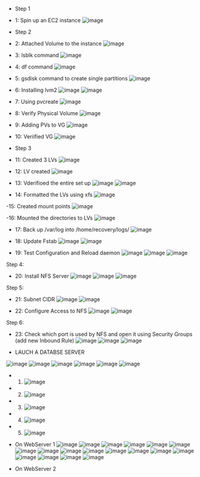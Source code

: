 - Step 1

- 1: Spin up an EC2 instance
![image](https://user-images.githubusercontent.com/94152732/172205536-76f28add-5c78-4494-89a4-f901b99b79b3.png)

- Step 2

- 2: Attached Volume to the instance
![image](https://user-images.githubusercontent.com/94152732/172205631-da69a928-0cd5-42e6-ae5d-b6f4b7f1afe4.png)

- 3: lsblk command
![image](https://user-images.githubusercontent.com/94152732/172205963-8b5f4588-7e05-4750-a974-896d31d33f06.png)

- 4: df command
![image](https://user-images.githubusercontent.com/94152732/172206279-81e2de51-87e2-444e-a681-fb1462de6624.png)

- 5: gsdisk command to create single partitions
![image](https://user-images.githubusercontent.com/94152732/172208674-37570545-08e2-4fcc-8fc5-c4fc53f2a380.png)

- 6: Installing lvm2
![image](https://user-images.githubusercontent.com/94152732/172209081-013d1a6d-9a9a-4dc0-a905-38d6aad0d49f.png)
![image](https://user-images.githubusercontent.com/94152732/172209231-37c16101-67b9-4b22-88d9-473a659aceaa.png)


- 7: Using pvcreate
![image](https://user-images.githubusercontent.com/94152732/172209493-90dc604e-214b-43f9-b46f-9605bf869dc8.png)

- 8: Verify Physical Volume
![image](https://user-images.githubusercontent.com/94152732/172209722-6d6da676-4d01-4e86-86e0-0e70b681867e.png)

- 9: Adding PVs to VG
![image](https://user-images.githubusercontent.com/94152732/172210246-3eb10a2f-76da-4998-bce1-8df810a5ce82.png)

- 10: Veriified VG
![image](https://user-images.githubusercontent.com/94152732/172210421-d6fcbcee-aa1b-4f48-9095-6d6cb23a645f.png)


- Step 3

- 11: Created 3 LVs
![image](https://user-images.githubusercontent.com/94152732/172211034-44efc829-7b02-46c4-b95b-debbc962d46f.png)

- 12: LV created 
![image](https://user-images.githubusercontent.com/94152732/172211300-13146c1c-737d-47ae-95ca-ed55aadc0ae6.png)

- 13: Vderifioed the entire set up
![image](https://user-images.githubusercontent.com/94152732/172211556-4c6574f2-054e-4c77-b2bb-05f2029e4b31.png)
![image](https://user-images.githubusercontent.com/94152732/172211654-afa42138-deba-4ba1-af09-85b021555570.png)

- 14: Formatted the LVs using xfs
![image](https://user-images.githubusercontent.com/94152732/172212554-73fc2a88-c005-4eaa-b2b4-47b5aff6324d.png)

-15: Created mount points
![image](https://user-images.githubusercontent.com/94152732/172213124-bc754ae3-e5e5-4546-ae8b-c96035d9c3ea.png)

-16: Mounted the directories to LVs
![image](https://user-images.githubusercontent.com/94152732/172213977-12c72531-3e64-4f29-8fba-b817d8f22946.png)

- 17: Back up  /var/log into /home/recovery/logs/
![image](https://user-images.githubusercontent.com/94152732/172214624-b049fed5-2cba-42de-b627-75ea93d18b12.png)

- 18: Update Fstab
![image](https://user-images.githubusercontent.com/94152732/172667755-5eb3b72d-0b3c-451f-ba2f-211600057398.png)
![image](https://user-images.githubusercontent.com/94152732/172670162-3e1cc24c-2f25-4113-ac58-22daa74ee091.png)

- 19: Test Configuration and Reload daemon
![image](https://user-images.githubusercontent.com/94152732/172670255-5e4de1c2-958e-4dca-b7d4-2799520d6fa7.png)
![image](https://user-images.githubusercontent.com/94152732/172670609-24b74e6d-a3de-4418-aa55-343c6fcfb7ed.png)
![image](https://user-images.githubusercontent.com/94152732/172670780-d33c991d-8a65-47b2-9ee3-518ae2e39626.png)


Step 4:

- 20: Install NFS Server
![image](https://user-images.githubusercontent.com/94152732/172218401-3d057619-3845-4b12-9e87-cf37e485110d.png)
![image](https://user-images.githubusercontent.com/94152732/172218577-a675597e-a07f-4b80-9221-2ac89437dc6b.png)
![image](https://user-images.githubusercontent.com/94152732/172218940-4d49e6b7-9255-4fd3-bf4f-771d783d370d.png)

Step 5: 

- 21: Subnet CIDR
![image](https://user-images.githubusercontent.com/94152732/174421359-794d4938-b1f9-4a6e-852b-47248d26b0d6.png)
![image](https://user-images.githubusercontent.com/94152732/174421534-94262ebd-bd29-4821-b530-18d85466fcfe.png)

- 22: Configure Access to NFS
![image](https://user-images.githubusercontent.com/94152732/174421782-2fcf8db6-32e8-4cd8-97b4-e1f83c4a1879.png)
![image](https://user-images.githubusercontent.com/94152732/174421807-595bbe0f-1d62-4b92-a9dc-ad3ecc34b676.png)

Step 6:

- 23: Check which port is used by NFS and open it using Security Groups (add new Inbound Rule) 
![image](https://user-images.githubusercontent.com/94152732/174421902-4ce44295-2500-4bf1-a085-fc6b87fab8b7.png)
![image](https://user-images.githubusercontent.com/94152732/174422097-cb7e8ec2-f1a0-4662-a2b2-b2d6c66ed64b.png)
![image](https://user-images.githubusercontent.com/94152732/174422107-ef6d33e7-f51c-4ca0-a255-35c5ac337ec5.png)


- LAUCH A DATABSE SERVER

![image](https://user-images.githubusercontent.com/94152732/174422554-0509fa6b-9639-4441-b50a-6c54da0fe1db.png)
![image](https://user-images.githubusercontent.com/94152732/174422700-d15840f3-59e1-42c8-902f-f0c354bee65e.png)
![image](https://user-images.githubusercontent.com/94152732/174422822-065d5d21-2629-4a68-8a6e-3a4bd9cee06f.png)
![image](https://user-images.githubusercontent.com/94152732/174422888-02b158eb-35d2-4cfd-b9e9-1658ffd3b05d.png)
![image](https://user-images.githubusercontent.com/94152732/174422902-89029e37-0a50-49d4-bfa1-92b5100f3c2f.png)
![image](https://user-images.githubusercontent.com/94152732/174423132-3762f677-95bb-48a1-9f82-3d1283e3774e.png)

- 1. ![image](https://user-images.githubusercontent.com/94152732/174423485-6e7d8703-d82c-4540-ae29-dd19ab5edf27.png)
- 2. ![image](https://user-images.githubusercontent.com/94152732/174423588-05b5fd0d-d806-4665-887c-c9875fad0780.png)
- 3. ![image](https://user-images.githubusercontent.com/94152732/174423638-438e9486-01fd-4e96-96a9-ad3ce6a66eec.png)
- 4. ![image](https://user-images.githubusercontent.com/94152732/174423721-df41a2b3-bce0-4a55-a122-e7ac2523749a.png)
- 5. ![image](https://user-images.githubusercontent.com/94152732/174423766-8ae80f6a-eb24-4ce3-90ab-a65686b23d40.png)

- On WebServer 1
![image](https://user-images.githubusercontent.com/94152732/174423785-bbad941f-84a8-4552-890b-12fe3dfcd406.png)
![image](https://user-images.githubusercontent.com/94152732/174423824-c50de524-9cba-4bcc-9742-71309e90ffb8.png)
![image](https://user-images.githubusercontent.com/94152732/174423851-d3298846-c1a7-4196-b6cd-bc47e0a8af02.png)
![image](https://user-images.githubusercontent.com/94152732/174423891-7c971110-30cc-4abb-bb0c-260fe6b58bb7.png)
![image](https://user-images.githubusercontent.com/94152732/174423960-dc1a7973-652d-4353-9c13-22ab3342b421.png)
![image](https://user-images.githubusercontent.com/94152732/174424012-db2d2da8-070e-4e81-b699-6f349b7309de.png)
![image](https://user-images.githubusercontent.com/94152732/174425128-56b03d23-08e2-4e3f-b3d9-8b2fa795ee27.png)
![image](https://user-images.githubusercontent.com/94152732/174425155-8e433b67-c0d9-4072-b9c3-99aad97b64d8.png)
![image](https://user-images.githubusercontent.com/94152732/174425719-8c4e8ba4-603d-446b-8a5b-aa4e1d9fb8ea.png)
![image](https://user-images.githubusercontent.com/94152732/174425788-82b15e76-763b-439d-97eb-e6313bdec31b.png)
![image](https://user-images.githubusercontent.com/94152732/174425997-0e34ce56-57f2-47d7-a359-ad8b602e4962.png)
![image](https://user-images.githubusercontent.com/94152732/174426080-a93d16b5-bf50-42c5-a78b-e13334052f20.png)
![image](https://user-images.githubusercontent.com/94152732/174426397-6d9a20cf-dcb4-472f-b01c-76919c2a872f.png)
![image](https://user-images.githubusercontent.com/94152732/174426521-760dd614-aa6e-498e-b6e7-a530592db30a.png)
![image](https://user-images.githubusercontent.com/94152732/174427633-074057e7-2c2d-4d73-bab2-d2cc9823f78f.png)
![image](https://user-images.githubusercontent.com/94152732/174429135-7ba1cbdf-bf29-45ce-9218-2772be85a41b.png)
![image](https://user-images.githubusercontent.com/94152732/174429895-51f82877-c350-463f-8b80-7b4f435a5844.png)
![image](https://user-images.githubusercontent.com/94152732/174429905-37144743-b6ab-4570-9baa-206f6ae5743a.png)



- On WebServer 2
















